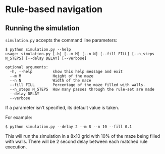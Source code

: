 # Rule-based navigation

## Running the simulation
`simulation.py` accepts the command line parameters:
```
$ python simulation.py --help
usage: simulation.py [-h] [--m M] [--n N] [--fill FILL] [--n_steps N_STEPS] [--delay DELAY] [--verbose]

optional arguments:
  -h, --help         show this help message and exit
  --m M              Height of the maze
  --n N              Width of the maze
  --fill FILL        Percentage of the maze filled with walls.
  --n_steps N_STEPS  How many passes through the rule-set are made
  --delay DELAY
  --verbose
```

If a parameter isn't specified, its default value is taken.


For example:
```
$ python simulation.py --delay 2 --m 8 --n 10 --fill 0.1
```
This will run the simulation in a 8x10 grid with 10% of the maze being filled with walls. There will be 2 second delay between each matched rule execution. 
